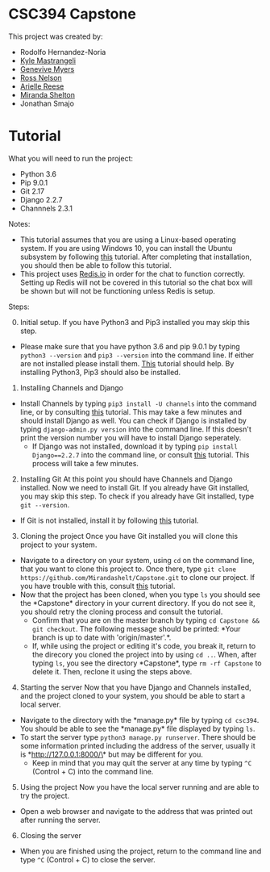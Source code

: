 # CSC394 Capstone

This project was created by:
- Rodolfo Hernandez-Noria
- [Kyle Mastrangeli](https://github.com/kylem164)
- [Genevive Myers](https://github.com/genevievemmyers)
- [Ross Nelson](https://rossnelson.me)
- [Arielle Reese](https://github.com/Arreese16)
- [Miranda Shelton](https://github.com/Mirandashelt)
- Jonathan Smajo

# Tutorial

What you will need to run the project:
- Python 3.6
- Pip 9.0.1
- Git 2.17
- Django 2.2.7
- Channnels 2.3.1

Notes:
- This tutorial assumes that you are using a Linux-based operating system. If you are using Windows 10, you can install the Ubuntu subsystem by following [this](https://docs.microsoft.com/en-us/windows/wsl/install-win10) tutorial. After completing that installation, you should then be able to follow this tutorial.
- This project uses [Redis.io](https://redis.io) in order for the chat to function correctly. Setting up Redis will not be covered in this tutorial so the chat box will be shown but will not be functioning unless Redis is setup.


Steps:

0. Initial setup. 
If you have Python3 and Pip3 installed you may skip this step.
- Please make sure that you have python 3.6 and pip 9.0.1 by typing `python3 --version` and `pip3 --version` into the command line. If either are not installed please install them. [This](https://www.itsmarttricks.com/how-to-install-python-3-6-on-linux-using-terminal-interface/) tutorial should help. By installing Python3, Pip3 should also be installed.
1. Installing Channels and Django
- Install Channels by typing `pip3 install -U channels` into the command line, or by consulting [this](https://channels.readthedocs.io/en/latest/installation.html) tutorial. This may take a few minutes and should install Django as well. You can check if Django is installed by typing `django-admin.py version` into the command line. If this doesn't print the version number you will have to install Django seperately.
    - If Django was not installed, download it by typing `pip install Django==2.2.7` into the command line, or consult [this](https://docs.djangoproject.com/en/2.2/topics/install/) tutorial. This process will take a few minutes.
2. Installing Git
At this point you should have Channels and Django installed. Now we need to install Git. If you already have Git installed, you may skip this step. To check if you already have Git installed, type `git --version`.
- If Git is not installed, install it by following [this](https://git-scm.com/book/en/v2/Getting-Started-Installing-Git) tutorial.
3. Cloning the project
Once you have Git installed you will clone this project to your system.
- Navigate to a directory on your system, using `cd` on the command line, that you want to clone this project to. Once there, type `git clone https://github.com/Mirandashelt/Capstone.git` to clone our project. If you have trouble with this, consult [this](https://git-scm.com/book/en/v2/Git-Basics-Getting-a-Git-Repository) tutorial.
- Now that the project has been cloned, when you type `ls` you should see the \*Capstone\* directory in your current directory. If you do not see it, you should retry the cloning process and consult the tutorial.
    - Confirm that you are on the master branch by typing `cd Capstone && git checkout`. The following message should be printed: \*Your branch is up to date with 'origin/master'.\*.
    - If, while using the project or editing it's code, you break it, return to the direcory you cloned the project into by using `cd ..`. When, after typing `ls`, you see the directory \*Capstone\*, type `rm -rf Capstone` to delete it. Then, reclone it using the steps above.
4. Starting the server
Now that you have Django and Channels installed, and the project cloned to your system, you should be able to start a local server.
- Navigate to the directory with the \*manage.py\* file by typing `cd csc394`. You should be able to see the \*manage.py\* file displayed by typing `ls`.
- To start the server type `python3 manage.py runserver`. There should be some information printed including the address of the server, usually it is \*http://127.0.0.1:8000/\* but may be different for you.
    - Keep in mind that you may quit the server at any time by typing `^C` (Control + C) into the command line.
5. Using the project
Now you have the local server running and are able to try the project.
- Open a web browser and navigate to the address that was printed out after running the server.
6. Closing the server
- When you are finished using the project, return to the command line and type `^C` (Control + C) to close the server.
